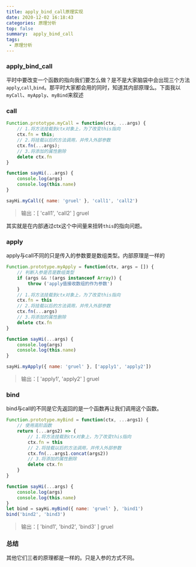 ```yaml
---
title: apply_bind_call原理实现
date: 2020-12-02 16:18:43
categories: 原理分析
top: false
summary:  apply_bind_call
tags: 
 - 原理分析
---
```


### apply_bind_call 

平时中要改变一个函数的指向我们要怎么做？是不是大家脑袋中会出现三个方法`apply`,`call`,`bind`。那平时大家都会用的同时，知道其内部原理么。下面我以`myCall`、`myApply`、`myBind`来叙述

### call

```js
Function.prototype.myCall = function(ctx, ...args) {
    // 1.将方法挂载到ctx对象上，为了改变this指向
    ctx.fn = this;
    // 2.将挂载以后的方法调用，并传入外部参数
    ctx.fn(...args);
    // 3.将添加的属性删除
    delete ctx.fn
}

function sayHi(...args) {
    console.log(args)
    console.log(this.name)
}

sayHi.myCall({ name: 'gruel' }, 'call1', 'call2')
```

> 输出：[ 'call1', 'call2' ]  gruel

其实就是在内部通过ctx这个中间量来扭转`this`的指向问题。

### apply

apply与call不同的只是传入的参数要是数组类型。内部原理是一样的

```js
Function.prototype.myApply = function(ctx, args = []) {
    // 判断入参是否是数组类型
    if (args && !(args instanceof Array)) {
        throw ('apply值接收数组的作为参数')
    }
    // 1.将方法挂载到ctx对象上，为了改变this指向
    ctx.fn = this
    // 2.将挂载以后的方法调用，并传入外部参数
    ctx.fn(...args)
    // 3.将添加的属性删除
    delete ctx.fn
}

function sayHi(...args) {
    console.log(args)
    console.log(this.name)
}

sayHi.myApply({ name: 'gruel' }, ['apply1', 'apply2'])
```

> 输出：[ 'apply1', 'apply2' ] gruel

### bind

bind与call的不同是它先返回的是一个函数再让我们调用这个函数。

```js
Function.prototype.myBind = function(ctx, ...args1) {
    // 使用高阶函数
    return (...args2) => {
        // 1.将方法挂载到ctx对象上，为了改变this指向
        ctx.fn = this
        // 2.将挂载以后的方法调用，并传入外部参数
        ctx.fn(...args1.concat(args2))
        // 3.将添加的属性删除
        delete ctx.fn
    }
}

function sayHi(...args) {
    console.log(args)
    console.log(this.name)
}
let bind = sayHi.myBind({ name: 'gruel' }, 'bind1')
bind('bind2', 'bind3')
```

> 输出：[ 'bind1', 'bind2', 'bind3' ]  gruel

### 总结

其他它们三者的原理都是一样的。只是入参的方式不同。
